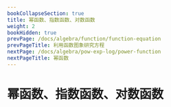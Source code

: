 ```yaml
---
bookCollapseSection: true
title: 幂函数、指数函数、对数函数
weight: 2
bookHidden: true
prevPage: /docs/algebra/function/function-equation
prevPageTitle: 利用函数图象研究方程
nextPage: /docs/algebra/pow-exp-log/power-function
nextPageTitle: 幂函数
---
```


# 幂函数、指数函数、对数函数

